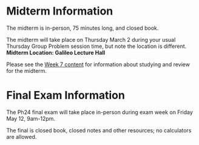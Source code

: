 # Midterm Information

The midterm is in-person, 75 minutes long, and closed book.

The midterm will take place on Thursday March 2 during your usual Thursday Group Problem session time, but note the location is different. **Midterm Location: Galileo Lecture Hall**

Please see the [Week 7 content](week7) for information about studying and review for the midterm.

# Final Exam Information

The Ph24 final exam will take place in-person during exam week on Friday May 12, 9am-12pm.

The final is closed book, closed notes and other resources; no calculators are allowed.
